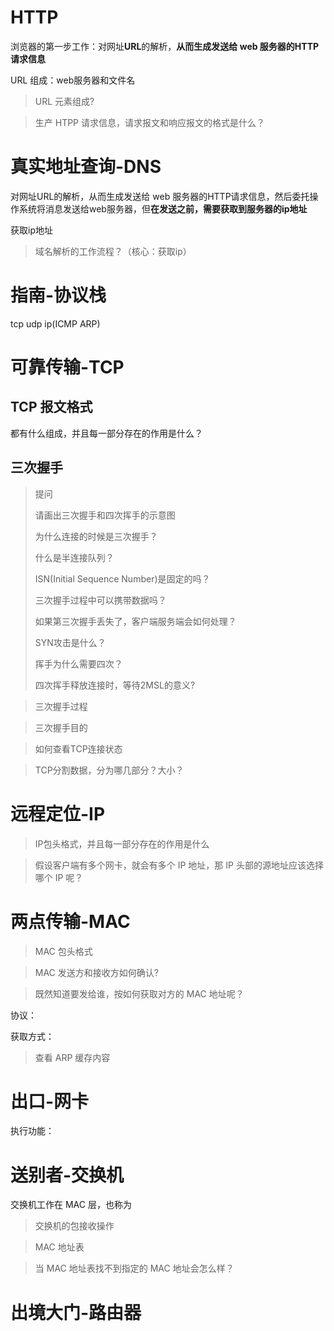 # HTTP

浏览器的第一步工作：对网址**URL**的解析，**从而生成发送给 web 服务器的HTTP请求信息**

URL 组成：web服务器和文件名

> URL 元素组成?



> 生产 HTPP 请求信息，请求报文和响应报文的格式是什么？



# 真实地址查询-DNS

对网址URL的解析，从而生成发送给 web 服务器的HTTP请求信息，然后委托操作系统将消息发送给web服务器，但**在发送之前，需要获取到服务器的ip地址**

获取ip地址

> 域名解析的工作流程？（核心：获取ip）





# 指南-协议栈

tcp udp ip(ICMP ARP)

# 可靠传输-TCP 

## TCP 报文格式

都有什么组成，并且每一部分存在的作用是什么？



## 三次握手

> 提问
>
> 请画出三次握手和四次挥手的示意图
>
> 为什么连接的时候是三次握手？
>
> 什么是半连接队列？
>
> ISN(Initial Sequence Number)是固定的吗？
>
> 三次握手过程中可以携带数据吗？
>
> 如果第三次握手丢失了，客户端服务端会如何处理？
>
> SYN攻击是什么？
>
> 挥手为什么需要四次？
>
> 四次挥手释放连接时，等待2MSL的意义?

>  三次握手过程



> 三次握手目的



> 如何查看TCP连接状态



> TCP分割数据，分为哪几部分？大小？





# 远程定位-IP

> IP包头格式，并且每一部分存在的作用是什么



> 假设客户端有多个网卡，就会有多个 IP 地址，那 IP 头部的源地址应该选择哪个 IP 呢？



# 两点传输-MAC

> MAC 包头格式



> MAC 发送方和接收方如何确认?



> 既然知道要发给谁，按如何获取对方的 MAC 地址呢？

协议：

获取方式：



> 查看 ARP 缓存内容



# 出口-网卡

执行功能：



# 送别者-交换机

交换机工作在 MAC 层，也称为



> 交换机的包接收操作



> MAC 地址表



> 当 MAC 地址表找不到指定的 MAC 地址会怎么样？





# 出境大门-路由器











